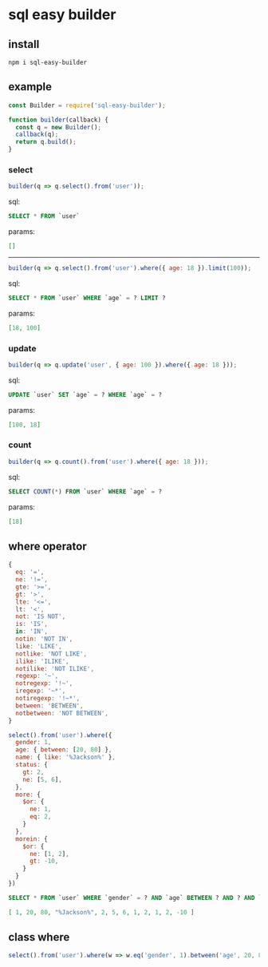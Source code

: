 # sql easy builder

## install
```
npm i sql-easy-builder
```

## example

```js
const Builder = require('sql-easy-builder');

function builder(callback) {
  const q = new Builder();
  callback(q);
  return q.build();
}
```

### select

```js
builder(q => q.select().from('user'));
```
sql:
```sql
SELECT * FROM `user`
```
params:
```json
[]
```

----------------------------------------------------------

```js
builder(q => q.select().from('user').where({ age: 18 }).limit(100));
```
sql:
```sql
SELECT * FROM `user` WHERE `age` = ? LIMIT ?
```
params:
```json
[18, 100]
```

### update

```js
builder(q => q.update('user', { age: 100 }).where({ age: 18 }));
```
sql:
```sql
UPDATE `user` SET `age` = ? WHERE `age` = ?
```
params:
```json
[100, 18]
```

### count

```js
builder(q => q.count().from('user').where({ age: 18 }));
```
sql:
```sql
SELECT COUNT(*) FROM `user` WHERE `age` = ?
```
params:
```json
[18]
```

## where operator
```js
{
  eq: '=',
  ne: '!=',
  gte: '>=',
  gt: '>',
  lte: '<=',
  lt: '<',
  not: 'IS NOT',
  is: 'IS',
  in: 'IN',
  notin: 'NOT IN',
  like: 'LIKE',
  notlike: 'NOT LIKE',
  ilike: 'ILIKE',
  notilike: 'NOT ILIKE',
  regexp: '~',
  notregexp: '!~',
  iregexp: '~*',
  notiregexp: '!~*',
  between: 'BETWEEN',
  notbetween: 'NOT BETWEEN',
}
```

```js
select().from('user').where({
  gender: 1,
  age: { between: [20, 80] },
  name: { like: '%Jackson%' },
  status: {
    gt: 2,
    ne: [5, 6],
  },
  more: {
    $or: {
      ne: 1,
      eq: 2,
    }
  },
  morein: {
    $or: {
      ne: [1, 2],
      gt: -10,
    }
  }
})
```
```SQL
SELECT * FROM `user` WHERE `gender` = ? AND `age` BETWEEN ? AND ? AND `name` LIKE ? AND `status` > ? AND `status` != ? AND `status` != ? AND (`more` != ? OR `more` = ?) AND (`morein` != ? OR `morein` != ? OR `morein` > ?);
```
```json
[ 1, 20, 80, "%Jackson%", 2, 5, 6, 1, 2, 1, 2, -10 ]
```

## class where
```js
select().from('user').where(w => w.eq('gender', 1).between('age', 20, 80).or(w => w.ne('more', 1).eq('more', 2)))
```
